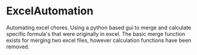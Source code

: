 # ExcelAutomation
Automating excel chores. Using a python based gui to merge and calculate specific formula's that were originally in excel. The basic merge function exists for merging two excel files, however calculation functions have been removed. 

